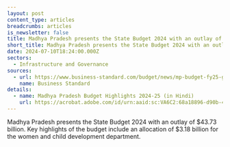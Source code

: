 ```yaml
---
layout: post
content_type: articles
breadcrumbs: articles
is_newsletter: false
title: Madhya Pradesh presents the State Budget 2024 with an outlay of $43.73 billion
short_title: Madhya Pradesh presents the State Budget 2024 with an outlay of $43.73 billion
date: 2024-07-10T18:24:00.000Z
sectors:
  - Infrastructure and Governance
sources:
  - url: https://www.business-standard.com/budget/news/mp-budget-fy25-gets-16-hike-boost-to-women-welfare-no-new-tax-10-points-124070300699_1.html
    name: Business Standard
details:
  - name: Madhya Pradesh Budget Highlights 2024-25 (in Hindi)
    url: https://acrobat.adobe.com/id/urn:aaid:sc:VA6C2:68a18896-d90b-4c40-925b-aedca243e6b7
---
```

Madhya Pradesh presents the State Budget 2024 with an outlay of $43.73 billion. Key highlights of the budget include an allocation of $3.18 billion for the women and child development department.
